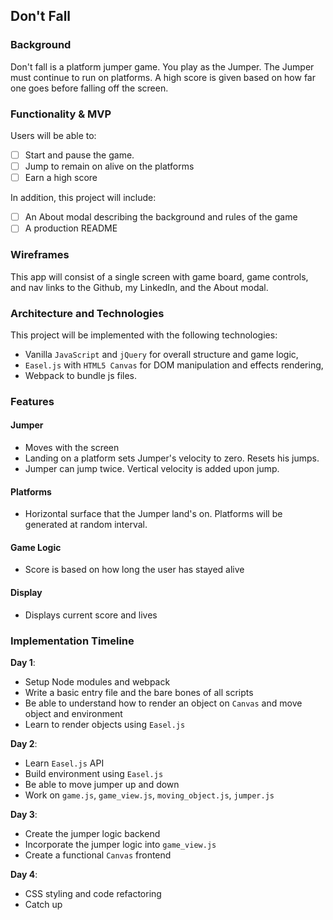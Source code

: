 ## Don't Fall

### Background

Don't fall is a platform jumper game. You play as the Jumper. The Jumper must continue to run on platforms. A high score is given based on how far one goes before falling off the screen.

### Functionality & MVP  

Users will be able to:

- [ ] Start and pause the game.
- [ ] Jump to remain on alive on the platforms
- [ ] Earn a high score

In addition, this project will include:

- [ ] An About modal describing the background and rules of the game
- [ ] A production README

### Wireframes

This app will consist of a single screen with game board, game controls, and nav links to the Github, my LinkedIn, and the About modal.

### Architecture and Technologies

This project will be implemented with the following technologies:

- Vanilla `JavaScript` and `jQuery` for overall structure and game logic,
- `Easel.js` with `HTML5 Canvas` for DOM manipulation and effects rendering,
- Webpack to bundle js files.

### Features

#### Jumper
- Moves with the screen
- Landing on a platform sets Jumper's velocity to zero.  Resets his jumps.
- Jumper can jump twice.  Vertical velocity is added upon jump.

#### Platforms
- Horizontal surface that the Jumper land's on. Platforms will be generated at random interval.

#### Game Logic
- Score is based on how long the user has stayed alive

#### Display
- Displays current score and lives


### Implementation Timeline

**Day 1**:
  - Setup Node modules and webpack
  - Write a basic entry file and the bare bones of all scripts
  - Be able to understand how to render an object on `Canvas` and move object and environment
  - Learn to render objects using `Easel.js`

**Day 2**:
  - Learn `Easel.js` API
  - Build environment using `Easel.js`
  - Be able to move jumper up and down
  - Work on `game.js`, `game_view.js`, `moving_object.js`, `jumper.js`

**Day 3**:
  - Create the jumper logic backend
  - Incorporate the jumper logic into `game_view.js`
  - Create a functional `Canvas` frontend

**Day 4**:
  - CSS styling and code refactoring
  - Catch up

